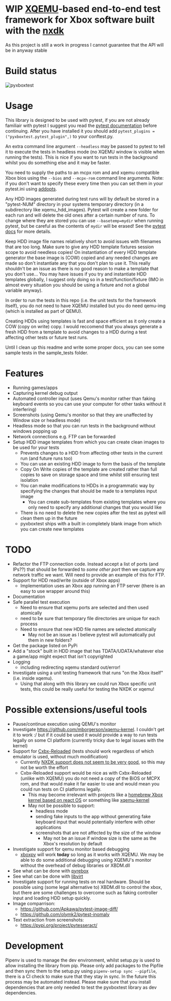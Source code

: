 # WIP [XQEMU](https://github.com/xqemu/xqemu)-based end-to-end test framework for Xbox software built with the [nxdk](https://github.com/XboxDev/nxdk)
As this project is still a work in progress I cannot guarantee that the API will be in anyway stable
# Build status
![pyxboxtest](https://github.com/jcn509/pyxboxtest/workflows/pyxboxtest/badge.svg)

# Usage
This library is designed to be used with pytest, if you are not already familiair with pytest I suggest you read the [pytest documentation](https://docs.pytest.org) before continuing. After you have installed it you should add `pytest_plugins = ("pyxboxtest.pytest_plugin",)` to your conftest.py.

An extra command line argument `--headless` may be passed to pytest to tell it to execute the tests in headless mode (no XQEMU window is visible when running the tests). This is nice if you want to run tests in the background whilst you do something else and it may be faster.

You need to supply the paths to an mcpx rom and and xqemu compatible Xbox bios using the `--bios` and `--mcpx-rom` command line arguments. Note: if you don't want to specify these every time then you can set them in your pytest.ini using [addopts](https://docs.pytest.org/en/stable/reference.html#confval-addopts).

Any HDD images generated during test runs will by default be stored in a "pytest-NUM" directory in your systems temporary directory (in a subdirectory like xqemu_hdd_images). Pytest will create a new folder for each run and will delete the old ones after a certain number of runs. To change where they are stored you can use `--basetemp=mydir` when running pytest, but be careful as the contents of `mydir` will be erased! See the [pytest docs](https://pytest.org/en/latest/tmpdir.html#the-default-base-temporary-directory) for more details.

Keep HDD image file names relatively short to avoid issues with filenames that are too long.
Make sure to give any HDD template fixtures session scope to avoid needless copies! On instantiation of every HDD template generator the base image is (COW) copied and any needed changes are made so don't instantiate any that you don't plan to use it. This really shouldn't be an issue as there is no good reason to make a template that you don't use... You may have issues if you try and instantiate HDD templates globally, I suggest only doing so in a test/function/fixture (IMO in almost every situation you should be using a fixture and not a global variable anyway).

In order to run the tests in this repo (i.e. the unit tests for the framework itself), you do not need to have XQEMU installed but you do need qemu-img (which is installed as part of QEMU).

Creating HDDs using templates is fast and space efficient as it only create a COW (copy on write) copy. I would reccomend that you always generate a fresh HDD from a template to avoid changes to a HDD during a test affecting other tests or future test runs.

Until I clean up this readme and write some proper docs, you can see some sample tests in the sample_tests folder.

# Features
- Running games/apps
- Capturing kernel debug output
- Automated controller input (uses Qemu's monitor rather than faking keyboard events so you can use your computer for other tasks without it interfering)
- Screenshots (using Qemu's monitor so that they are unaffected by Window size or headless mode)
- Headless mode so that you can run tests in the background without windows popping up
- Network connections e.g. FTP can be forwarded
- Setup HDD image templates from which you can create clean images to be used for your tests
  - Prevents changes to a HDD from affecting other tests in the current run (and future runs too)
  - You can use an existing HDD image to form the basis of the template
  - Copy On Write copies of the template are created rather than full copies to save on storage space and time whilst still ensuring test isolation
  - You can make modifications to HDDs in a programmatic way by specifying the changes that should be made to a templates input image
    - You can create sub-templates from existing templates where you only need to specify any additional changes that you would like
  - There is no need to delete the new copies after the test as pytest will clean them up in the future
  - pyxboxtest ships with a built in completely blank image from which you can create new templates

# TODO
- Refactor the FTP connection code. Instead accept a list of ports (and IPs??) that should be forwarded to *some other port* then we capture any network traffic we want. Will need to provide an example of this for FTP.
- Support for HDD read/write (outside of Xbox apps)
  - Implementation uses an Xbox app running an FTP server (there is an easy to use wrapper around this)
- Documentation
- Safe parallel test execution
  - Need to ensure that xqemu ports are selected and then used atomically
  - need to be sure that temporary file directories are unique for each process
  - Need to ensure that new HDD file names are selected atomically
    - May not be an issue as I believe pytest will automatically put them in new folders?
- Get the package listed on PyPi
- Add a "stock" built in HDD image that has TDATA/UDATA/whatever else a game/app might expect that isn't copyrighted
- Logging
  - including redirecting xqemu standard out/error!
- Investigate using a unit testing framework that runs "on the Xbox itself" (i.e. inside xqemu).
  - Using that along with this library we could run Xbox specific unit tests, this could be really useful for testing the NXDK or xqemu!

# Possible extensions/useful tools
- Pause/continue execution using QEMU's monitor
- Investigate https://github.com/mborgerson/xqemu-kernel. I couldn't get it to work :/ but if it could be used it would provide a way to run tests legally on some CI platform (currently tricky due to legal issues with the kernel)
- Support for [Cxbx-Reloaded](https://github.com/Cxbx-Reloaded/Cxbx-Reloaded) (tests should work regardless of which emulator is used, without much modification)
  - Currently [NXDK support does not seem to be very good](https://github.com/Cxbx-Reloaded/Cxbx-Reloaded/issues/1562), so this may not be worth the effort
  - Cxbx-Reloaded support would be nice as with Cxbx-Reloaded (unlike with XQEMU) you do not need a copy of the BiOS or MCPX rom, and that would make it far easier to use and would mean you could run tests on CI platforms legally.
    - This may become irrelevant with projects like a [homebrew Xbox kernel based on react OS](https://reactos.org/wiki/Run_Xbox_Games_on_ReactOS) or something like [xqemu-kernel](https://github.com/mborgerson/xqemu-kernel)
    - May not be possible to support:
      - headless mode
      - sending fake inputs to the app without generating fake keyboard input that would potentially interfere with other applications
      - screenshots that are not affected by the size of the window
        - May not be an issue if window size is the same as the Xbox's resolution by default
- Investigate support for qemu monitor based debugging
  - [xboxpy](https://github.com/XboxDev/xboxpy) will work __today__ so long as it works with XQEMU. We may be able to do some additional debugging using XQEMU's monitor without the overhead of debug libraries or XBDM.dll
- See what can be done with [pyrebox](https://pyrebox.readthedocs.io/en/latest)
- See what can be done with [libvirt](https://libvirt.org)
- Investigate support for running tests on real hardware. Should be possible using (some legal alternative to) XBDM.dll to control the xbox, but there are some challenges to overcome such as faking controller input and loading HDD setup quickly.
- Image comparrison:
  - https://github.com/Apkawa/pytest-image-diff/
  - https://github.com/olymk2/pytest-inomaly
- Text extraction from screenshots:
  - https://pypi.org/project/pytesseract/

# Development
Pipenv is used to manage the dev environment, whilst setup.py is used to allow installing the library from pip. Please only add packages to the Pipfile and then sync them to the setup.py using `pipenv-setup sync --pipfile`, there is a CI check to make sure that they stay in sync. In the future this process may be automated instead. Please make sure that you install dependencies that are only needed to test the pyxboxtest library as dev dependencies.